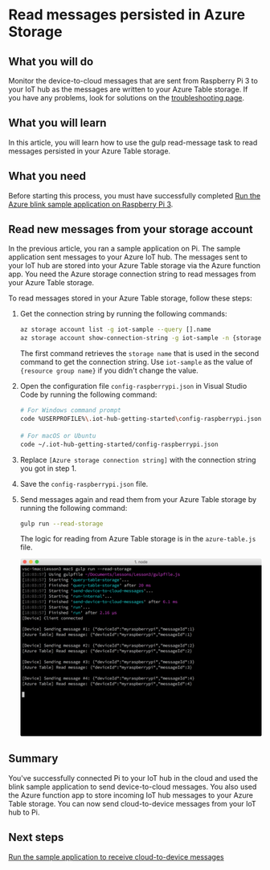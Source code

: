 <properties
    pageTitle="Read messages persisted in Azure Storage | Azure"
    description="Monitor the device-to-cloud messages as they are written to your Azure Table storage."
    services="iot-hub"
    documentationcenter=""
    author="shizn"
    manager="timlt"
    tags=""
    keywords="retrieve data from cloud, iot cloud service" />
<tags
    ms.assetid="9965bd54-61da-479b-aaad-5604850a2be5"
    ms.service="iot-hub"
    ms.devlang="node"
    ms.topic="article"
    ms.tgt_pltfrm="na"
    ms.workload="na"
    ms.date="11/28/2016"
    wacn.date=""
    ms.author="xshi" />

# Read messages persisted in Azure Storage
## What you will do
Monitor the device-to-cloud messages that are sent from Raspberry Pi 3 to your IoT hub as the messages are written to your Azure Table storage. If you have any problems, look for solutions on the [troubleshooting page](/documentation/articles/iot-hub-raspberry-pi-kit-node-troubleshooting/).

## What you will learn
In this article, you will learn how to use the gulp read-message task to read messages persisted in your Azure Table storage.

## What you need
Before starting this process, you must have successfully completed [Run the Azure blink sample application on Raspberry Pi 3](/documentation/articles/iot-hub-raspberry-pi-kit-node-lesson3-run-azure-blink/).

## Read new messages from your storage account
In the previous article, you ran a sample application on Pi. The sample application sent messages to your Azure IoT hub. The messages sent to your IoT hub are stored into your Azure Table storage via the Azure function app. You need the Azure storage connection string to read messages from your Azure Table storage.

To read messages stored in your Azure Table storage, follow these steps:

1. Get the connection string by running the following commands:
   
    ```bash
    az storage account list -g iot-sample --query [].name
    az storage account show-connection-string -g iot-sample -n {storage name}
    ```
   
   The first command retrieves the `storage name` that is used in the second command to get the connection string. Use `iot-sample` as the value of `{resource group name}` if you didn't change the value.
2. Open the configuration file `config-raspberrypi.json` in Visual Studio Code by running the following command:
   
    ```bash
    # For Windows command prompt
    code %USERPROFILE%\.iot-hub-getting-started\config-raspberrypi.json
   
    # For macOS or Ubuntu
    code ~/.iot-hub-getting-started/config-raspberrypi.json
    ```
3. Replace `[Azure storage connection string]` with the connection string you got in step 1.
4. Save the `config-raspberrypi.json` file.
5. Send messages again and read them from your Azure Table storage by running the following command:
   
    ```bash
    gulp run --read-storage
    ```
   
    The logic for reading from Azure Table storage is in the `azure-table.js` file.
   
    ![gulp run --read-storage](./media/iot-hub-raspberry-pi-lessons/lesson3/gulp_read_message.png)

## Summary
You've successfully connected Pi to your IoT hub in the cloud and used the blink sample application to send device-to-cloud messages. You also used the Azure function app to store incoming IoT hub messages to your Azure Table storage. You can now send cloud-to-device messages from your IoT hub to Pi.

## Next steps
[Run the sample application to receive cloud-to-device messages](/documentation/articles/iot-hub-raspberry-pi-kit-node-lesson4-send-cloud-to-device-messages/)


